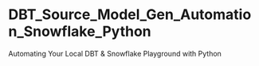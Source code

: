 # DBT_Source_Model_Gen_Automation_Snowflake_Python
Automating Your Local DBT &amp; Snowflake Playground with Python
